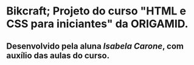 #  Bikcraft; Projeto do curso "HTML e CSS para iniciantes" da ORIGAMID. 

## Desenvolvido pela aluna _Isabela Carone_, com auxílio das aulas do curso. 
